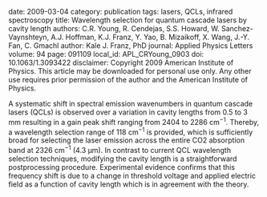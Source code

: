 date: 2009-03-04
category: publication
tags: lasers, QCLs, infrared spectroscopy
title: Wavelength selection for quantum cascade lasers by cavity length
authors: C.R. Young, R. Cendejas, S.S. Howard, W. Sanchez-Vaynshteyn, A.J. Hoffman, K.J. Franz, Y. Yao, B. Mizaikoff, X. Wang, J.-Y. Fan, C. Gmachl
author: Kale J. Franz, PhD
journal: Applied Physics Letters
volume: 94
page: 091109
local_id: APL_CRYoung_0903
doi: 10.1063/1.3093422
disclaimer: Copyright 2009 American Institute of Physics. This article may be downloaded for personal use only. Any other use requires prior permission of the author and the American Institute of Physics.

A systematic shift in spectral emission wavenumbers in quantum cascade lasers
(QCLs) is observed over a variation in cavity lengths from 0.5 to 3 mm resulting
in a gain peak shift ranging from 2404 to 2286 cm<sup>−1</sup>. Thereby, a wavelength
selection range of 118 cm<sup>−1</sup> is provided, which is sufficiently broad
for selecting the laser emission across the entire CO2 absorption band at
2326 cm<sup>−1</sup> (4.3 µm). In contrast to current QCL wavelength selection
techniques, modifying the cavity length is a straightforward postprocessing
procedure. Experimental evidence confirms that this frequency shift is due to a
change in threshold voltage and applied electric field as a function of cavity
length which is in agreement with the theory.
